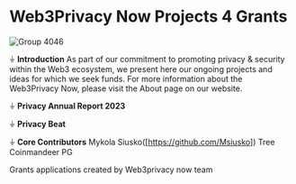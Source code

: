 # Web3Privacy Now Projects 4 Grants
![Group 4046](https://github.com/web3privacy/grants/assets/101947219/4bb947f3-c8fd-4f2d-9816-b8e6e1d0d820)

⏚ **Introduction**
As part of our commitment to promoting privacy & security within the Web3 ecosystem, we present here our ongoing projects and ideas for which we seek funds. For more information about the Web3Privacy Now, please visit the About page on our website.

⏚ **Privacy Annual Report 2023**

⏚ **Privacy Beat**


⏚ **Core Contributors**
Mykola Siusko([https://github.com/Msiusko])
Tree 
Coinmandeer
PG


Grants applications created by Web3privacy now team
